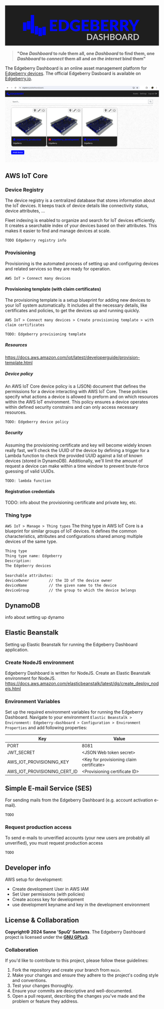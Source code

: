 ![EdgeBerry](assets/Edgeberry_banner.png)

> **"One _Dashboard_ to rule them all, one _Dashboard_ to find them, one _Dashboard_ to _connect_ them all and _on the internet_ bind them"**

The Edgeberry Dashboard is an online asset management platform for [Edgeberry devices](https://github.com/SpuQ/Edgeberry). The official Edgeberry Dasboard is available on [Edgeberry.io](https://edgeberry.io/dashboard).

![Edgeberry Dashboard screenshot](assets/Edgeberry-dashboard.png)

## AWS IoT Core
### Device Registry
The device registry is a centralized database that stores information about the IoT devices. It keeps track of device details like connectivity status, device attributes, ...

Fleet indexing is enabled to organize and search for IoT devices efficiently. It creates a searchable index of your devices based on their attributes. This makes it easier to find and manage devices at scale.

```
TODO Edgeberry registry info
```
### Provisioning
Provisioning is the automated process of setting up and configuring devices and related services so they are ready for operation.
```
AWS IoT > Connect many devices
```
#### Provisioning template (with claim certificates)
The provisioning template is a setup blueprint for adding new devices to your IoT system automatically. It includes all the necessary details, like certificates and policies, to get the devices up and running quickly.
```
AWS IoT > Connect many devices > Create provisioning template > with claim certificates
```

```
TODO: Edgeberry provisioning template
```
##### Resources
https://docs.aws.amazon.com/iot/latest/developerguide/provision-template.html

##### Device policy
An AWS IoT Core device policy is a (JSON) document that defines the permissions for a device interacting with AWS IoT Core. These policies specify what actions a device is allowed to preform and on which resources within the AWS IoT environment. This policy ensures a device operates within defined security constrains and can only access necessary resources.

```
TODO: Edgeberry device policy
```

##### Security
Assuming the provisioning certificate and key will become widely known really fast, we'll check the UUID of the device by defining a trigger for a Lambda function to check the provided UUID against a list of known devices (stored in DynamoDB). Additionally, we'll limit the amount of request a device can make within a time window to prevent brute-force guessing of valid UUIDs.
```
TODO: lambda function
```

#### Registration credentials
TODO: info about the provisioning certificate and private key, etc.

### Thing type
```AWS IoT > Manage > Thing types```
The thing type in AWS IoT Core is a blueprint for similar groups of IoT devices. It defines the common characteristics, attributes and configurations shared among multiple devices of the same type.

```
Thing type
Thing type name: Edgeberry
Description:
The Edgeberry devices

Searchable attributes:
deviceOwner         // the ID of the device owner
deviceName          // the given name to the device
deviceGroup         // the group to which the device belongs
```
## DynamoDB
info about setting up dynamo

## Elastic Beanstalk
Setting up Elastic Beanstalk for running the Edgeberry Dashboard application.

### Create NodeJS environment
Edgeberry Dashboard is written for NodeJS. Create an Elastic Beanstalk environment for NodeJS. \
https://docs.aws.amazon.com/elasticbeanstalk/latest/dg/create_deploy_nodejs.html

### Environment Variables
Set up the required environment variables for running the Edgeberry Dashboard. Navigate to your environment ```Elastic Beanstalk > Environment: Edgeberry-dashboard > Configuration > Environment Properties``` and add following properties:

| Key                           | Value                                    |
|-------------------------------|------------------------------------------|
| PORT                          | 8081                                     |
| JWT_SECRET                    | \<JSON Web token secret\>                  |
| AWS_IOT_PROVISIONING_KEY      | \<Key for provisioning claim certificate\> |
| AWS_IOT_PROVISIONING_CERT_ID  | \<Provisioning certificate ID\>            |

## Simple E-mail Service (SES)
For sending mails from the Edgeberry Dashboard (e.g. account activation e-mail).
```
TODO
```
### Request production access
To send e-mails to unverified accounts (your new users are probably all unverified), you must request production access
```
TODO
```

## Developer info
AWS setup for development:
- Create development User in AWS IAM
- Set User permissions (with policies)
- Create access key for development
- use development keyname and key in the development environment

## License & Collaboration
**Copyright© 2024 Sanne 'SpuQ' Santens**. The Edgeberry Dashboard project is licensed under the **[GNU GPLv3](LICENSE.txt)**.

### Collaboration

If you'd like to contribute to this project, please follow these guidelines:
1. Fork the repository and create your branch from `main`.
2. Make your changes and ensure they adhere to the project's coding style and conventions.
3. Test your changes thoroughly.
4. Ensure your commits are descriptive and well-documented.
5. Open a pull request, describing the changes you've made and the problem or feature they address.